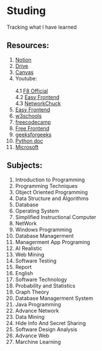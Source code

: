# Studing
Tracking what I have learned 
## Resources: 
 1.  [Notion](https://www.notion.so/Aevuive-0c334fd087d44eea8e5bcea5be4513e1)
 2.  [Drive](https://drive.google.com/drive/folders/1dSB7ROrhVqq0Gb52KySsOPZII9L3LX0d)
 3.  [Canvas](https://www.canva.com/)
 4.  Youtube:<br>	
   4.1 [F8 Official](https://www.youtube.com/c/F8VNOfficial)<br>
   4.2 [Easy Frontend](https://www.youtube.com/c/EasyFrontend)<br>
   4.3 [NetworkChuck](https://www.youtube.com/c/NetworkChuck)<br>
 5.  [Easy Frontend](https://www.ezfrontend.com/)
 6.  [w3schools](https://www.w3schools.com/)
 7.  [freecodecamp](https://www.freecodecamp.org/)
 8.  [Free Frontend](https://freefrontend.com/)
 9.  [geeksforgeeks](https://www.geeksforgeeks.org/)
 10. [Python doc](https://docs.python.org/3/tutorial/)
 11. [Microsoft](https://learn.microsoft.com/en-us/docs/)
## Subjects:
   1.  Introduction to Programming
   2.  Programming Techniques
   3.  Object Oriented Programming
   4.  Data Structure and Algorithms
   5.  Database
   6.  Operating System
   7.  Simplified Instructional Computer
   8.  NetWork
   9.  Windows Programming
   10. Database Managerment
   11. Managerment App Programing
   12. AI Realistic
   13. Web Mining
   14. Software Testing
   15. Report
   16. English
   17. Software Technology
   18. Probability and Statistics
   19. Graph Theory
   20. Database Managerment System
   21. Java Programming
   22. Advance Network
   23. Data Mining
   24. Hide Info And Secret Sharing
   25. Software Design Analysis
   26. Advance Web
   27. Marchine Learning
